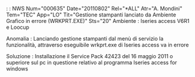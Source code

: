 :  : NWS Num="000635" Date="20110802" Rel="*ALL" Atr="A. Mondini" Tem="TEC" App="LO" Tit="Gestione stampanti lanciato da Ambiente Grafico   in errore (WRKPRT.EXE)" Sts="20"
Ambiente :  Iseries access V6R1 e Loocup

Anomalia :  Lanciando gestione stampanti dal menù di servizio la funzionalità, attraverso eseguibile
wrkprt.exe di Iseries access va in errore

Soluzione :  Installazione il Service Pack 42423 del 16 maggio 2011 o superiore sul pc in questione relativo al programma Iseries access for windows
